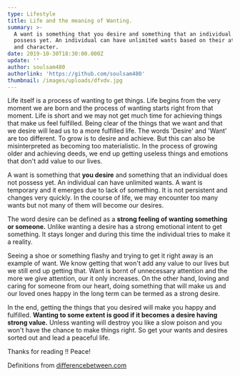 ```yaml
---
type: Lifestyle
title: Life and the meaning of Wanting.
summary: >-
  A want is something that you desire and something that an individual does not
  possess yet. An individual can have unlimited wants based on their attitude
  and character.
date: 2019-10-30T18:30:00.000Z
update: ''
author: soulsam480
authorlink: 'https://github.com/soulsam480'
thumbnail: /images/uploads/dfvdv.jpg
---
```

Life itself is a process of wanting to get things. Life begins from the very moment we are born and the process of wanting starts right from that moment. Life is short and we may not get much time for achieving things that make us feel fulfilled. Being clear of the things that we want and that we desire will lead us to a more fulfilled life. The words 'Desire' and 'Want' are too different. To grow is to desire and achieve. But this can also be misinterpreted as becoming too materialistic. In the process of growing older and achieving deeds, we end up getting useless things and emotions that don't add value to our lives.

A want is something that **you desire** and something that an individual does not possess yet. An individual can have unlimited wants. A want is temporary and it emerges due to lack of something. It is not persistent and changes very quickly. In the course of life, we may encounter too many wants but not many of them will become our desires.

The word desire can be defined as a **strong feeling of wanting something or someone.** Unlike wanting a desire has a strong emotional intent to get something. It stays longer and during this time the individual tries to make it a reality.

Seeing a shoe or something flashy and trying to get it right away is an example of want. We know getting that won't add any value to our lives but we still end up getting that. Want is bornt of unnecessary attention and the more we give attention, our it only increases. On the other hand, loving and caring for someone from our heart, doing something that will make us and our loved ones happy in the long term can be termed as a strong desire.

In the end, getting the things that you desired will make you happy and fulfilled. **Wanting to some extent is good if it becomes a desire having strong value.** Unless wanting will destroy you like a slow poison and you won't have the chance to make things right. So get your wants and desires sorted out and lead a peaceful life.

Thanks for reading !! Peace!

Definitions from [differencebetween.com
](https://www.differencebetween.com/difference-between-want-and-vs-desire/)
